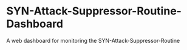 # SYN-Attack-Suppressor-Routine-Dashboard
A web dashboard for monitoring the SYN-Attack-Suppressor-Routine
